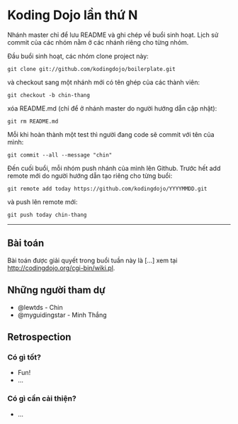 Koding Dojo lần thứ N
=====================

Nhánh master chỉ để lưu README và ghi chép về buổi sinh hoạt. Lịch sử commit
của các nhóm nằm ở các nhánh riêng cho từng nhóm.

Đầu buổi sinh hoạt, các nhóm clone project này:

    git clone git://github.com/kodingdojo/boilerplate.git

và checkout sang một nhánh mới có tên ghép của các thành viên:

    git checkout -b chin-thang

xóa README.md (chỉ để ở nhánh master do người hướng dẫn cập nhật):

    git rm README.md
    
Mỗi khi hoàn thành một test thì người đang code sẽ commit với tên của mình:

    git commit --all --message "chin"

Đến cuối buổi, mỗi nhóm push nhánh của mình lên Github. Trước hết add remote
mới do người hướng dẫn tạo riêng cho từng buổi:

    git remote add today https://github.com/kodingdojo/YYYYMMDD.git

và push lên remote mới:

    git push today chin-thang


----


## Bài toán

Bài toán được giải quyết trong buổi tuần này là [...] xem tại <http://codingdojo.org/cgi-bin/wiki.pl>.


## Những người tham dự

- @lewtds - Chin
- @myguidingstar - Minh Thắng


## Retrospection

### Có gì tốt?

- Fun!
- ...

### Có gì cần cải thiện?

- ...
